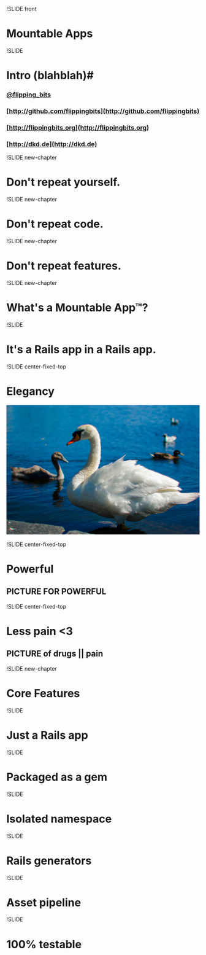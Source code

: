 !SLIDE front

# Mountable Apps

!SLIDE
# Intro (blahblah)#

### [@flipping\_bits](http://twitter.com/flipping_bits)
### [http://github.com/flippingbits](http://github.com/flippingbits)
### [http://flippingbits.org](http://flippingbits.org)
### [http://dkd.de](http://dkd.de)

!SLIDE new-chapter

# Don't repeat yourself.

!SLIDE new-chapter

# Don't repeat <span class="underlined">code</span>.

!SLIDE new-chapter

# Don't repeat <span class="underlined">features</span>.

!SLIDE new-chapter

# What's a Mountable App™?

!SLIDE

# It's a Rails app in a Rails app.

!SLIDE center-fixed-top

# Elegancy

![svane](svane.jpg)

!SLIDE center-fixed-top

# Powerful

## PICTURE FOR POWERFUL

!SLIDE center-fixed-top

# Less pain <3

## PICTURE of drugs || pain

!SLIDE new-chapter

# Core Features

!SLIDE

# Just a Rails app

!SLIDE

# Packaged as a gem

!SLIDE

# Isolated namespace

!SLIDE

# Rails generators

!SLIDE

# Asset pipeline

!SLIDE

# 100% testable